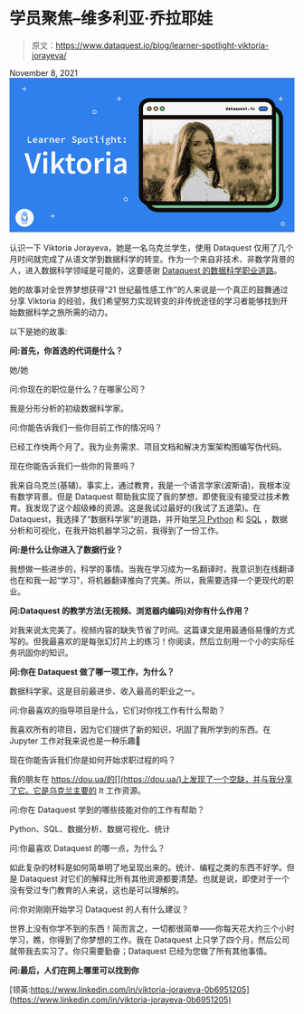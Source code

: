 # 学员聚焦–维多利亚·乔拉耶娃

> 原文：<https://www.dataquest.io/blog/learner-spotlight-viktoria-jorayeva/>

November 8, 2021![](img/c9cd8d14511dd27bf22fa38bf40dd2ef.png)

认识一下 Viktoria Jorayeva，她是一名乌克兰学生，使用 Dataquest 仅用了几个月时间就完成了从语文学到数据科学的转变。作为一个来自非技术、非数学背景的人，进入数据科学领域是可能的，这要感谢 [Dataquest 的数据科学职业道路](https://www.dataquest.io/path/data-scientist/)。


她的故事对全世界梦想获得“21 世纪最性感工作”的人来说是一个真正的鼓舞通过分享 Viktoria 的经验，我们希望努力实现转变的非传统途径的学习者能够找到开始数据科学之旅所需的动力。

以下是她的故事:

**问:首先，你首选的代词是什么？**

她/她

问:你现在的职位是什么？在哪家公司？

我是分形分析的初级数据科学家。

问:你能告诉我们一些你目前工作的情况吗？

已经工作快两个月了。我为业务需求、项目文档和解决方案架构图编写伪代码。

现在你能告诉我们一些你的背景吗？

我来自乌克兰(基辅)。事实上，通过教育，我是一个语言学家(波斯语)，我根本没有数学背景。但是 Dataquest 帮助我实现了我的梦想，即使我没有接受过技术教育。我发现了这个超级棒的资源。这是我试过最好的(我试了五道菜)。在 Dataquest，我选择了“数据科学家”的道路，并开始[学习 Python](https://www.dataquest.io/python-for-data-science-courses/) 和 [SQL](https://www.dataquest.io/sql-for-data-science-courses/) ，数据分析和可视化，在我开始机器学习之前，我得到了一份工作。

**问:是什么让你进入了数据行业？**

我想做一些进步的，科学的事情。当我在学习成为一名翻译时，我意识到在线翻译也在和我一起“学习”，将机器翻译推向了完美。所以，我需要选择一个更现代的职业。

**问:Dataquest 的教学方法(无视频、浏览器内编码)对你有什么作用？**

对我来说太完美了。视频内容的缺失节省了时间。这篇课文是用最通俗易懂的方式写的。但我最喜欢的是每张幻灯片上的练习！你阅读，然后立刻用一个小的实际任务巩固你的知识。

**问:你在 Dataquest 做了哪一项工作，为什么？**

数据科学家。这是目前最进步、收入最高的职业之一。

问:你最喜欢的指导项目是什么，它们对你找工作有什么帮助？

我喜欢所有的项目，因为它们提供了新的知识，巩固了我所学到的东西。在 Jupyter 工作对我来说也是一种乐趣🙂

现在你能告诉我们你是如何开始求职过程的吗？

我的朋友在 https://dou.ua/的[](https://dou.ua/)上发现了一个空缺，并与我分享了它。它是乌克兰主要的 It 工作资源。

问:你在 Dataquest 学到的哪些技能对你的工作有帮助？

Python、SQL、数据分析、数据可视化、统计

问:你最喜欢 Dataquest 的哪一点，为什么？

如此复杂的材料是如何简单明了地呈现出来的。统计、编程之类的东西不好学。但是 Dataquest 对它们的解释比所有其他资源都要清楚。也就是说，即使对于一个没有受过专门教育的人来说，这也是可以理解的。

问:你对刚刚开始学习 Dataquest 的人有什么建议？

世界上没有你学不到的东西！简而言之，一切都很简单——你每天花大约三个小时学习，瞧，你得到了你梦想的工作。我在 Dataquest 上只学了四个月，然后公司就带我去实习了。你只需要勤奋；Dataquest 已经为您做了所有其他事情。

**问:最后，人们在网上哪里可以找到你**

[领英:https://www.linkedin.com/in/viktoria-jorayeva-0b6951205](https://www.linkedin.com/in/viktoria-jorayeva-0b6951205)